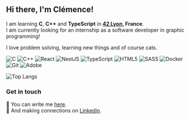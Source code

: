 ## Hi there, I'm Clémence!

I am learning **C**, **C++** and **TypeScript** in **<a href="https://42lyon.fr/">42 Lyon</a>, France**. </br>
I am currently looking for an internship as a software developer in graphic programming!

I love problem solving, learning new things and of course cats.

![C](https://img.shields.io/badge/C-%2300599C.svg?logo=c&logoColor=white)
![C++](https://img.shields.io/badge/C++-%2300599C.svg?logo=c%2B%2B&logoColor=white)
![React](https://img.shields.io/badge/React-%2320232a.svg?logo=react&logoColor=%2361DAFB)
![NestJS](https://img.shields.io/badge/NestJS-%23E0234E.svg?logo=nestjs&logoColor=white)
![TypeScript](https://img.shields.io/badge/Typescript-%23007ACC.svg?logo=typescript&logoColor=white)
![HTML5](https://img.shields.io/badge/HTML5-%23E34F26.svg?logo=html5&logoColor=white)
![SASS](https://img.shields.io/badge/SASS-hotpink.svg?logo=SASS&logoColor=white)
![Docker](https://img.shields.io/badge/Docker-%230db7ed.svg?logo=docker&logoColor=white)
![Git](https://img.shields.io/badge/Git-%23F05033.svg?logo=git&logoColor=white)
![Adobe](https://img.shields.io/badge/Adobe%20Creative%20Suite-%23FF0000.svg?logo=adobe&logoColor=white)

![Top Langs](https://github-readme-stats.vercel.app/api/top-langs/?username=MarchAle&layout=compact)

### Get in touch
:pencil:  You can write me <a href="mailto:clemence.cartet@hotmail.fr">here</a>. </br>
:handshake: And making connections on [Linkedin](https://fr.linkedin.com/in/clémence-cartet).



